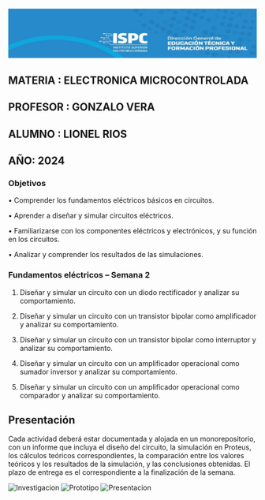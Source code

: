 ![alt text](./image.png)

## MATERIA : ELECTRONICA MICROCONTROLADA

## PROFESOR : GONZALO VERA

## ALUMNO : LIONEL RIOS

## AÑO: 2024

### Objetivos

• Comprender los fundamentos eléctricos básicos en circuitos.

• Aprender a diseñar y simular circuitos eléctricos.

• Familiarizarse con los componentes eléctricos y electrónicos, y su función en los circuitos.

• Analizar y comprender los resultados de las simulaciones.

### Fundamentos eléctricos – Semana 2

1. Diseñar y simular un circuito con un diodo rectificador y analizar su comportamiento.

2. Diseñar y simular un circuito con un transistor bipolar como amplificador y analizar su comportamiento.

3. Diseñar y simular un circuito con un transistor bipolar como interruptor y analizar su comportamiento.

4. Diseñar y simular un circuito con un amplificador operacional como sumador inversor y analizar su comportamiento.

5. Diseñar y simular un circuito con un amplificador operacional como comparador y analizar su comportamiento.

## Presentación

Cada actividad deberá estar documentada y alojada en un monorepositorio, con un informe que incluya el diseño del circuito, la simulación en Proteus, los cálculos teóricos correspondientes, la comparación entre los valores teóricos y los resultados de la simulación, y las conclusiones obtenidas.
El plazo de entrega es el correspondiente a la finalización de la semana.

![Investigacion](./A%20-%20Investigacion/)
![Prototipo](./B%20-%20Prototipo/)
![Presentacion](./c%20-%20Presentacion/)